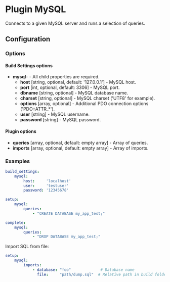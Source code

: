 Plugin MySQL
============

Connects to a given MySQL server and runs a selection of queries.

Configuration
-------------

### Options

#### Build Settings options

* **mysql**- - All child properties are required.
    * **host** [string, optional, default: '127.0.0.1'] - MySQL host.
    * **port** [int, optional, default: 3306] - MySQL port.
    * **dbname** [string, optional] - MySQL database name.
    * **charset** [string, optional] - MySQL charset ('UTF8' for example).
    * **options** [array, optional] - Additional PDO connection options ('PDO::ATTR_*').
    * **user** [string] - MySQL username.
    * **password** [string] - MySQL password.

#### Plugin options

* **queries** [array, optional, default: empty array] - Array of queries.
* **imports** [array, optional, default: empty array] - Array of imports.

### Examples

```yml
build_settings:
    mysql:
        host:     'localhost'
        user:     'testuser'
        password: '12345678'

setup:
    mysql:
        queries:
            - "CREATE DATABASE my_app_test;"

complete:
    mysql:
        queries:
            - "DROP DATABASE my_app_test;"
```

Import SQL from file:
```yml
setup:
    mysql:
        imports:
            - database: "foo"             # Database name
              file:     "path/dump.sql"  # Relative path in build folder
```
